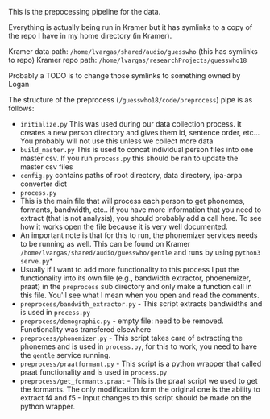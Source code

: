 <!-- written by Luis -->
This is the prepocessing pipeline for the data.

Everything is actually being run in Kramer but it has symlinks
to a copy of the repo I have in my home directory (in Kramer).

Kramer data path: 
	`/home/lvargas/shared/audio/guesswho` (this has symlinks to repo) 
Kramer repo path:
	`/home/lvargas/researchProjects/guesswho18`

Probably a TODO is to change those symlinks to something owned by Logan


The structure of the preprocess (`/guesswho18/code/preprocess`) pipe is as follows:
* `initialize.py`
		This was used during our data collection process. It creates a new person directory and gives them id, sentence order, etc...
		You probably will not use this unless we collect more data
* `build_master.py`
		This is used to concat individual person files into one master csv. If you run `process.py` this should be ran to update the master csv files
* `config.py`
		contains paths of root directory, data directory, ipa-arpa converter dict
* `process.py`
* This is the main file that will process each person to get phonemes, formants, bandwidth, etc.. if you have more information that you need to extract (that is not analysis), you should probably add a call here. To see how it works open the file because it is very well documented. 
* An important note is that for this to run, the phonemizer services needs to be running as well. This can be found on Kramer `/home/lvargas/shared/audio/guesswho/gentle` and runs by using `python3 serve.py`*
* Usually if I want to add more functionality to this process I put the functionality into its own file (e.g., bandwidth extractor, phoenemizer, praat) in the `preprocess` sub directory and only make a function call in this file. You'll see what I mean when you open and read the comments.
* `preprocess/bandwith_extractor.py`
		- This script extracts bandwidths and is used in `process.py`
* `preprocess/demographic.py`
		- empty file: need to be removed. Functionality was transfered elsewhere
* `preprocess/phonemizer.py`
		- This script takes care of extracting the phonemes and is used in `process.py`, for this to work, you need to have the `gentle` service running.
* `preprocess/praatformant.py`
		- This script is a python wrapper that called praat functionality and is used in `process.py`
* `preprocess/get_formants.praat`
		- This is the praat script we used to get the formants. The only modification form the original one is the ability to extract f4 and f5
		- Input changes to this script should be made on the python wrapper.
